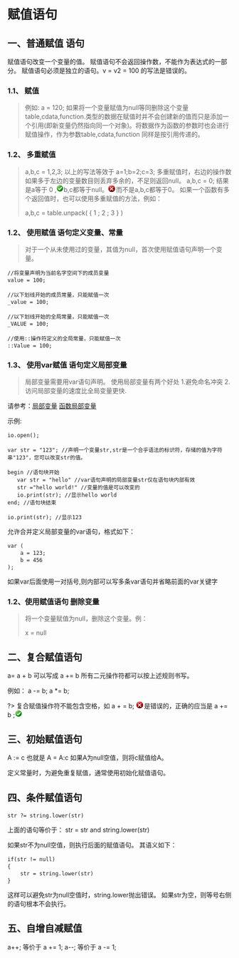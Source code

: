 # 赋值语句

## **一、普通赋值** 语句


 赋值语句改变一个变量的值。
 赋值语句不会返回操作数，不能作为表达式的一部分。
 赋值语句必须是独立的语句。v = v2 = 100 的写法是错误的。


### 1.1、 **赋值**

> 例如: a = 120;
如果将一个变量赋值为null等同删除这个变量
table,cdata,function.类型的数据在赋值时并不会创建新的值而只是添加一个引用(即新变量仍然指向同一个对象)。将数据作为函数的参数时也会进行赋值操作，作为参数table,cdata,function 同样是按引用传递的。

### 1.2、 **多重赋值**

> a,b,c = 1,2,3;
以上的写法等效于 a=1;b=2;c=3;
多重赋值时，右边的操作数如果多于左边的变量数目则丢弃多余的，不足则返回null。
a,b,c = 0; 结果是a等于 0 ,![](../../icon/ok.gif)b,c都等于null。![](../../icon/error.gif)而不是a,b,c都等于0。
如果一个函数有多个返回值时，也可以使用多重赋值的方法，例如：
>
> a,b,c = table.unpack( { 1 ; 2 ; 3 } )

### 1.2、 **使用赋值** 语句定义变量、常量

> 对于一个从未使用过的变量，其值为null，首次使用赋值语句声明一个变量。

``` aau
//将变量声明为当前名字空间下的成员变量
value = 100;

//以下划线开始的成员常量，只能赋值一次
_value = 100;

//以下划线开始的全局常量，只能赋值一次
_VALUE = 100;

//使用::操作符定义的全局常量，只能赋值一次
::Value = 100;
```

### 1.3、 **使用var赋值** 语句定义局部变量

> 局部变量需要用var语句声明。
使用局部变量有两个好处 1.避免命名冲突 2.访问局部变量的速度比全局变量更快.

请参考：[局部变量](the%20language/variables%20constants#var) [函数局部变量](the%20language/function/definitions#var)

示例:

``` aau
io.open();

var str = "123"; //声明一个变量str,str是一个合乎语法的标识符，存储的值为字符串"123"，您可以改变str的值。

begin //语句块开始
   var str = "hello" //var语句声明的局部变量str仅在语句块内部有效
   str ="hello world!" //变量的值是可以改变的
   io.print(str); //显示hello world
end; //语句块结束

io.print(str); //显示123
```

允许合并定义局部变量的var语句，格式如下：

``` aau
var (
	a = 123;
	b = 456
);
```


如果var后面使用一对括号,则内部可以写多条var语句并省略前面的var关键字

### 1.2、使用赋值语句 **删除变量**

> 将一个变量赋值为null，删除这个变量。例：
>
> x = null

## 二、复合赋值语句

a= a + b 可以写成 a += b
所有二元操作符都可以按上述规则书写。

例如：
a -= b;
a *= b;

?> 复合赋值操作符不能包含空格，如 a + = b; ![](../../icon/error.gif)是错误的，正确的应当是 a += b ;![](../../icon/ok.gif)

## 三、初始赋值语句

A := c 也就是 A = A:c
如果A为null空值，则将c赋值给A。

定义常量时，为避免重复赋值，通常使用初始化赋值语句。


## 四、条件赋值语句

`str ?= string.lower(str)`

上面的语句等价于： str = str and string.lower(str)

如果str不为null空值，则执行后面的赋值语句。
其语义如下：

``` aau
if(str != null)
{
    str = string.lower(str)
}
```


这样可以避免str为null空值时，string.lower抛出错误。
如果str为空，则等号右侧的语句根本不会执行。

## 五、自增自减赋值

a++; 等价于 a += 1;
a--; 等价于 a -= 1;
